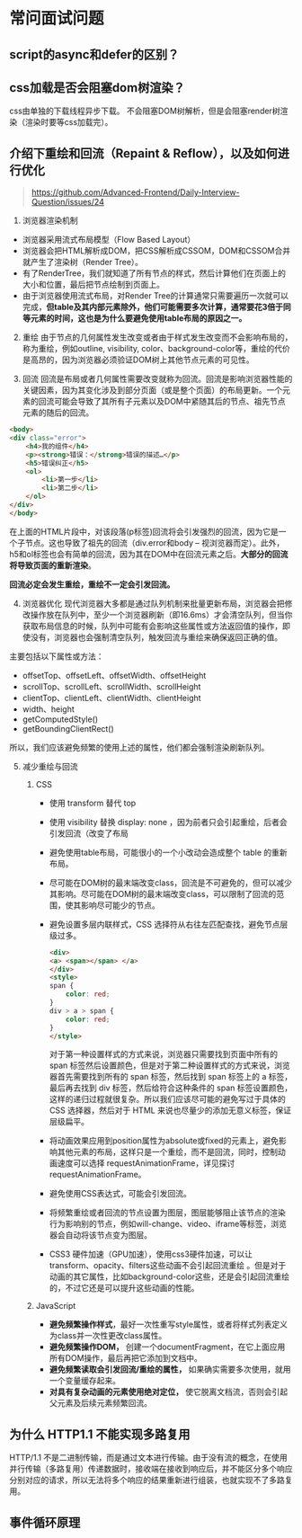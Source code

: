 # 常问面试问题

## script的async和defer的区别？

## css加载是否会阻塞dom树渲染？
css由单独的下载线程异步下载。
不会阻塞DOM树解析，但是会阻塞render树渲染（渲染时要等css加载完）。







## 介绍下重绘和回流（Repaint & Reflow），以及如何进行优化

> https://github.com/Advanced-Frontend/Daily-Interview-Question/issues/24

1. 浏览器渲染机制
* 浏览器采用流式布局模型（Flow Based Layout）
* 浏览器会把HTML解析成DOM，把CSS解析成CSSOM，DOM和CSSOM合并就产生了渲染树（Render Tree）。
* 有了RenderTree，我们就知道了所有节点的样式，然后计算他们在页面上的大小和位置，最后把节点绘制到页面上。
* 由于浏览器使用流式布局，对Render Tree的计算通常只需要遍历一次就可以完成，**但table及其内部元素除外，他们可能需要多次计算，通常要花3倍于同等元素的时间，这也是为什么要避免使用table布局的原因之一。**

2. 重绘
由于节点的几何属性发生改变或者由于样式发生改变而不会影响布局的，称为重绘，例如outline, visibility, color、background-color等，重绘的代价是高昂的，因为浏览器必须验证DOM树上其他节点元素的可见性。

3. 回流
回流是布局或者几何属性需要改变就称为回流。回流是影响浏览器性能的关键因素，因为其变化涉及到部分页面（或是整个页面）的布局更新。一个元素的回流可能会导致了其所有子元素以及DOM中紧随其后的节点、祖先节点元素的随后的回流。

```html
<body>
<div class="error">
    <h4>我的组件</h4>
    <p><strong>错误：</strong>错误的描述…</p>
    <h5>错误纠正</h5>
    <ol>
        <li>第一步</li>
        <li>第二步</li>
    </ol>
</div>
</body>
```
在上面的HTML片段中，对该段落(p标签)回流将会引发强烈的回流，因为它是一个子节点。这也导致了祖先的回流（div.error和body – 视浏览器而定）。此外，h5和ol标签也会有简单的回流，因为其在DOM中在回流元素之后。**大部分的回流将导致页面的重新渲染**。

**回流必定会发生重绘，重绘不一定会引发回流。**

4. 浏览器优化
现代浏览器大多都是通过队列机制来批量更新布局，浏览器会把修改操作放在队列中，至少一个浏览器刷新（即16.6ms）才会清空队列，但当你获取布局信息的时候，队列中可能有会影响这些属性或方法返回值的操作，即使没有，浏览器也会强制清空队列，触发回流与重绘来确保返回正确的值。

主要包括以下属性或方法：

* offsetTop、offsetLeft、offsetWidth、offsetHeight
* scrollTop、scrollLeft、scrollWidth、scrollHeight
* clientTop、clientLeft、clientWidth、clientHeight
* width、height
* getComputedStyle()
* getBoundingClientRect()

所以，我们应该避免频繁的使用上述的属性，他们都会强制渲染刷新队列。

5. 减少重绘与回流
    1. CSS
        * 使用 transform 替代 top
        * 使用 visibility 替换 display: none ，因为前者只会引起重绘，后者会引发回流（改变了布局

        * 避免使用table布局，可能很小的一个小改动会造成整个 table 的重新布局。

        * 尽可能在DOM树的最末端改变class，回流是不可避免的，但可以减少其影响。尽可能在DOM树的最末端改变class，可以限制了回流的范围，使其影响尽可能少的节点。

        * 避免设置多层内联样式，CSS 选择符从右往左匹配查找，避免节点层级过多。

            ```html
            <div>
            <a> <span></span> </a>
            </div>
            <style>
            span {
                color: red;
            }
            div > a > span {
                color: red;
            }
            </style>
            ```
            对于第一种设置样式的方式来说，浏览器只需要找到页面中所有的 span 标签然后设置颜色，但是对于第二种设置样式的方式来说，浏览器首先需要找到所有的 span 标签，然后找到 span 标签上的 a 标签，最后再去找到 div 标签，然后给符合这种条件的 span 标签设置颜色，这样的递归过程就很复杂。所以我们应该尽可能的避免写过于具体的 CSS 选择器，然后对于 HTML 来说也尽量少的添加无意义标签，保证层级扁平。

        * 将动画效果应用到position属性为absolute或fixed的元素上，避免影响其他元素的布局，这样只是一个重绘，而不是回流，同时，控制动画速度可以选择 requestAnimationFrame，详见探讨 requestAnimationFrame。

        * 避免使用CSS表达式，可能会引发回流。

        * 将频繁重绘或者回流的节点设置为图层，图层能够阻止该节点的渲染行为影响别的节点，例如will-change、video、iframe等标签，浏览器会自动将该节点变为图层。

        * CSS3 硬件加速（GPU加速），使用css3硬件加速，可以让transform、opacity、filters这些动画不会引起回流重绘 。但是对于动画的其它属性，比如background-color这些，还是会引起回流重绘的，不过它还是可以提升这些动画的性能。

    2. JavaScript

        * **避免频繁操作样式**，最好一次性重写style属性，或者将样式列表定义为class并一次性更改class属性。
        * **避免频繁操作DOM，** 创建一个documentFragment，在它上面应用所有DOM操作，最后再把它添加到文档中。
        * **避免频繁读取会引发回流/重绘的属性，** 如果确实需要多次使用，就用一个变量缓存起来。
        * **对具有复杂动画的元素使用绝对定位，** 使它脱离文档流，否则会引起父元素及后续元素频繁回流。





## 为什么 HTTP1.1 不能实现多路复用
HTTP/1.1 不是二进制传输，而是通过文本进行传输。由于没有流的概念，在使用并行传输（多路复用）传递数据时，接收端在接收到响应后，并不能区分多个响应分别对应的请求，所以无法将多个响应的结果重新进行组装，也就实现不了多路复用。

## 事件循环原理
